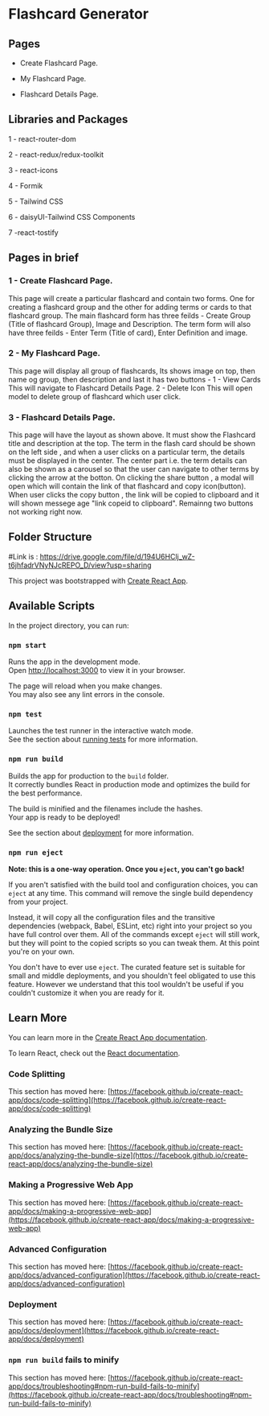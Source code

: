 # Flashcard Generator

## Pages
 - Create Flashcard Page.

 - My Flashcard Page.

 - Flashcard Details Page.
  
## Libraries and Packages
1 - react-router-dom

2 - react-redux/redux-toolkit

3 - react-icons

4 - Formik

5 - Tailwind CSS

6 - daisyUI-Tailwind CSS Components

7 -react-tostify

## Pages in brief
### 1 - Create Flashcard Page.
This page will create a particular flashcard and contain two forms. One for creating a flashcard group and the other for adding terms or cards to that flashcard group.
The main flashcard form has three feilds - Create Group (Title of flashcard Group), Image and Description.
The term form will also have three feilds - Enter Term (Title of card), Enter Definition and image. 
      
### 2 - My Flashcard Page.
This page will display all group of flashcards, Its shows image on top, then name og group, then description and last it has two buttons -
1 - View Cards
This will navigate to Flashcard Details Page.
2 - Delete Icon
This will open model to delete group of flashcard which user click.
### 3 - Flashcard Details Page.
This page will have the layout as shown above. It must show the Flashcard title and description at the top.
The term in the flash card should be shown on the left side , and when a user clicks on a particular term, the details must be displayed in the center.
The center part i.e. the term details can also be shown as a carousel so that the user can navigate to other terms by clicking the arrow at the botton. On clicking the share button , a modal will open which will contain the link of that flashcard and copy icon(button). When user clicks the copy button , the link will be copied to clipboard and it will shown messege age "link copeid to clipboard".
Remainng two buttons not working right now.

## Folder Structure
#Link is : https://drive.google.com/file/d/194U6HClj_wZ-t6jhfadrVNyNJcREPO_D/view?usp=sharing



This project was bootstrapped with [Create React App](https://github.com/facebook/create-react-app).

## Available Scripts

In the project directory, you can run:

### `npm start`

Runs the app in the development mode.\
Open [http://localhost:3000](http://localhost:3000) to view it in your browser.

The page will reload when you make changes.\
You may also see any lint errors in the console.

### `npm test`

Launches the test runner in the interactive watch mode.\
See the section about [running tests](https://facebook.github.io/create-react-app/docs/running-tests) for more information.

### `npm run build`

Builds the app for production to the `build` folder.\
It correctly bundles React in production mode and optimizes the build for the best performance.

The build is minified and the filenames include the hashes.\
Your app is ready to be deployed!

See the section about [deployment](https://facebook.github.io/create-react-app/docs/deployment) for more information.

### `npm run eject`

**Note: this is a one-way operation. Once you `eject`, you can't go back!**

If you aren't satisfied with the build tool and configuration choices, you can `eject` at any time. This command will remove the single build dependency from your project.

Instead, it will copy all the configuration files and the transitive dependencies (webpack, Babel, ESLint, etc) right into your project so you have full control over them. All of the commands except `eject` will still work, but they will point to the copied scripts so you can tweak them. At this point you're on your own.

You don't have to ever use `eject`. The curated feature set is suitable for small and middle deployments, and you shouldn't feel obligated to use this feature. However we understand that this tool wouldn't be useful if you couldn't customize it when you are ready for it.

## Learn More

You can learn more in the [Create React App documentation](https://facebook.github.io/create-react-app/docs/getting-started).

To learn React, check out the [React documentation](https://reactjs.org/).

### Code Splitting

This section has moved here: [https://facebook.github.io/create-react-app/docs/code-splitting](https://facebook.github.io/create-react-app/docs/code-splitting)

### Analyzing the Bundle Size

This section has moved here: [https://facebook.github.io/create-react-app/docs/analyzing-the-bundle-size](https://facebook.github.io/create-react-app/docs/analyzing-the-bundle-size)

### Making a Progressive Web App

This section has moved here: [https://facebook.github.io/create-react-app/docs/making-a-progressive-web-app](https://facebook.github.io/create-react-app/docs/making-a-progressive-web-app)

### Advanced Configuration

This section has moved here: [https://facebook.github.io/create-react-app/docs/advanced-configuration](https://facebook.github.io/create-react-app/docs/advanced-configuration)

### Deployment

This section has moved here: [https://facebook.github.io/create-react-app/docs/deployment](https://facebook.github.io/create-react-app/docs/deployment)

### `npm run build` fails to minify

This section has moved here: [https://facebook.github.io/create-react-app/docs/troubleshooting#npm-run-build-fails-to-minify](https://facebook.github.io/create-react-app/docs/troubleshooting#npm-run-build-fails-to-minify)
